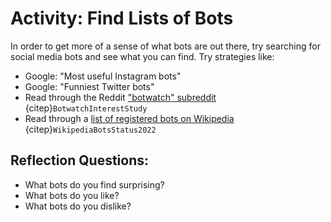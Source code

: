 # Activity: Find Lists of Bots

In order to get more of a sense of what bots are out there, try searching for social media bots and see what you can find. Try strategies like:
* Google: "Most useful Instagram bots" 
* Google: "Funniest Twitter bots"
* Read through the Reddit ["botwatch" subreddit](https://www.reddit.com/r/botwatch/) {citep}`BotwatchInterestStudy` 
* Read through a [list of registered bots on Wikipedia](https://en.wikipedia.org/wiki/Wikipedia:Bots/Status) {citep}`WikipediaBotsStatus2022`


## Reflection Questions:
* What bots do you find surprising? 
* What bots do you like?
* What bots do you dislike?